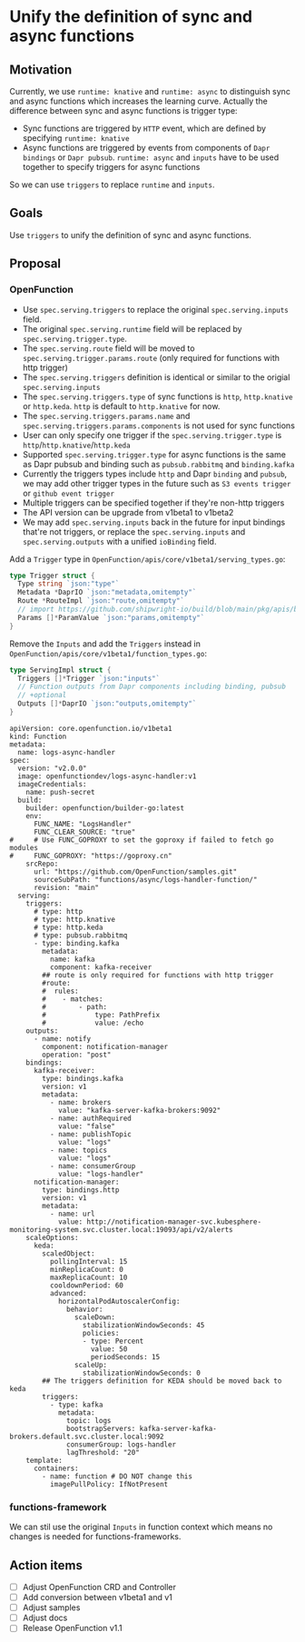 # Unify the definition of sync and async functions

## Motivation
Currently, we use `runtime: knative` and `runtime: async` to distinguish sync and async functions which increases the learning curve. Actually the difference between sync and async functions is trigger type:
- Sync functions are triggered by `HTTP` event, which are defined by specifying `runtime: knative`
- Async functions are triggered by events from components of `Dapr bindings` or `Dapr pubsub`. `runtime: async` and `inputs` have to be used together to specify triggers for async functions

So we can use `triggers` to replace `runtime` and `inputs`.

## Goals
Use `triggers` to unify the definition of sync and async functions.

## Proposal

### OpenFunction

- Use `spec.serving.triggers` to replace the original `spec.serving.inputs` field.
- The original `spec.serving.runtime` field will be replaced by `spec.serving.trigger.type`.
- The `spec.serving.route` field will be moved to `spec.serving.trigger.params.route` (only required for functions with http trigger)
- The `spec.serving.triggers` definition is identical or similar to the origial `spec.serving.inputs`
- The `spec.serving.triggers.type` of sync functions is `http`, `http.knative` or `http.keda`. `http` is default to `http.knative` for now.
- The `spec.serving.triggers.params.name` and `spec.serving.triggers.params.components` is not used for sync functions
- User can only specify one trigger if the `spec.serving.trigger.type` is `http`/`http.knative`/`http.keda`
- Supported `spec.serving.trigger.type` for async functions is the same as Dapr pubsub and binding such as `pubsub.rabbitmq` and `binding.kafka`
- Currently the triggers types include `http` and Dapr `binding` and `pubsub`, we may add other trigger types in the future such as `S3 events trigger` or `github event trigger`
- Multiple triggers can be specified together if they're non-http triggers
- The API version can be upgrade from v1beta1 to v1beta2
- We may add `spec.serving.inputs` back in the future for input bindings that're not triggers, or replace the `spec.serving.inputs` and `spec.serving.outputs` with a unified `ioBinding` field.

Add a `Trigger` type in `OpenFunction/apis/core/v1beta1/serving_types.go`:
```go
type Trigger struct {
  Type string `json:"type"`
  Metadata *DaprIO `json:"metadata,omitempty"`
  Route *RouteImpl `json:"route,omitempty"`
  // import https://github.com/shipwright-io/build/blob/main/pkg/apis/build/v1alpha1/parameter.go
  Params []*ParamValue `json:"params,omitempty"`
}
```

Remove the `Inputs` and add the `Triggers` instead in `OpenFunction/apis/core/v1beta1/function_types.go`:
```go
type ServingImpl struct {
  Triggers []*Trigger `json:"inputs"`
  // Function outputs from Dapr components including binding, pubsub
  // +optional
  Outputs []*DaprIO `json:"outputs,omitempty"`
}
```

```yaml=
apiVersion: core.openfunction.io/v1beta1
kind: Function
metadata:
  name: logs-async-handler
spec:
  version: "v2.0.0"
  image: openfunctiondev/logs-async-handler:v1
  imageCredentials:
    name: push-secret
  build:
    builder: openfunction/builder-go:latest
    env:
      FUNC_NAME: "LogsHandler"
      FUNC_CLEAR_SOURCE: "true"
#     # Use FUNC_GOPROXY to set the goproxy if failed to fetch go modules
#     FUNC_GOPROXY: "https://goproxy.cn"
    srcRepo:
      url: "https://github.com/OpenFunction/samples.git"
      sourceSubPath: "functions/async/logs-handler-function/"
      revision: "main"
  serving:
    triggers:
      # type: http 
      # type: http.knative 
      # type: http.keda
      # type: pubsub.rabbitmq
      - type: binding.kafka 
        metadata:
          name: kafka
          component: kafka-receiver
        ## route is only required for functions with http trigger
        #route:
        #  rules:
        #    - matches:
        #        - path:
        #            type: PathPrefix
        #            value: /echo
    outputs:
      - name: notify
        component: notification-manager
        operation: "post"
    bindings:
      kafka-receiver:
        type: bindings.kafka
        version: v1
        metadata:
          - name: brokers
            value: "kafka-server-kafka-brokers:9092"
          - name: authRequired
            value: "false"
          - name: publishTopic
            value: "logs"
          - name: topics
            value: "logs"
          - name: consumerGroup
            value: "logs-handler"
      notification-manager:
        type: bindings.http
        version: v1
        metadata:
          - name: url
            value: http://notification-manager-svc.kubesphere-monitoring-system.svc.cluster.local:19093/api/v2/alerts
    scaleOptions:
      keda:
        scaledObject:
          pollingInterval: 15
          minReplicaCount: 0
          maxReplicaCount: 10
          cooldownPeriod: 60
          advanced:
            horizontalPodAutoscalerConfig:
              behavior:
                scaleDown:
                  stabilizationWindowSeconds: 45
                  policies:
                  - type: Percent
                    value: 50
                    periodSeconds: 15
                scaleUp:
                  stabilizationWindowSeconds: 0
        ## The triggers definition for KEDA should be moved back to keda
        triggers:
          - type: kafka
            metadata:
              topic: logs
              bootstrapServers: kafka-server-kafka-brokers.default.svc.cluster.local:9092
              consumerGroup: logs-handler
              lagThreshold: "20"
    template:
      containers:
        - name: function # DO NOT change this
          imagePullPolicy: IfNotPresent
```


### functions-framework

We can stil use the original `Inputs` in function context which means no changes is needed for functions-frameworks.

## Action items
- [ ] Adjust OpenFunction CRD and Controller
- [ ] Add conversion between v1beta1 and v1
- [ ] Adjust samples
- [ ] Adjust docs
- [ ] Release OpenFunction v1.1